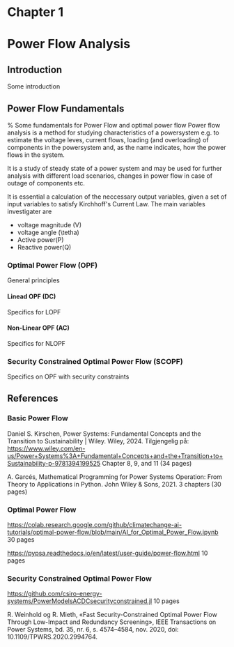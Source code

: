 # Chapter 1

# Power Flow Analysis

## Introduction
Some introduction 

## Power Flow Fundamentals 
% Some fundamentals for Power Flow and optimal power flow
Power flow analysis is a method for studying characteristics of a powersystem e.g. to estimate the voltage leves, current flows, loading (and overloading) of components in the powersystem and, as the name indicates, how the power flows in the system. 

It is a study of steady state of a power system and may be used for further analysis with different load scenarios, changes in power flow in case of outage of components etc. 

It is essential a calculation of the neccessary output variables, given a set of input variables to satisfy Kirchhoff's Current Law.
The main variables investigater are
- voltage magnitude (V)
- voltage angle (\tetha)
- Active power(P)
- Reactive power(Q)


### Optimal Power Flow (OPF)
General principles

#### Linead OPF (DC)
Specifics for LOPF

#### Non-Linear OPF (AC)
Specifics for NLOPF

### Security Constrained Optimal Power Flow (SCOPF)
Specifics on OPF with security constraints


## References
### Basic Power Flow
Daniel S. Kirschen, Power Systems: Fundamental Concepts and the Transition to Sustainability | Wiley. Wiley, 2024. Tilgjengelig på: https://www.wiley.com/en-us/Power+Systems%3A+Fundamental+Concepts+and+the+Transition+to+Sustainability-p-9781394199525 
Chapter 8, 9, and 11 (34 pages)

A. Garcés, Mathematical Programming for Power Systems Operation: From Theory to Applications in Python. John Wiley & Sons, 2021.
3 chapters (30 pages)

### Optimal Power Flow
https://colab.research.google.com/github/climatechange-ai-tutorials/optimal-power-flow/blob/main/AI_for_Optimal_Power_Flow.ipynb
30 pages

https://pypsa.readthedocs.io/en/latest/user-guide/power-flow.html
10 pages


### Security Constrained Optimal Power Flow

https://github.com/csiro-energy-systems/PowerModelsACDCsecurityconstrained.jl
10 pages


R. Weinhold og R. Mieth, «Fast Security-Constrained Optimal Power Flow Through Low-Impact and Redundancy Screening», IEEE Transactions on Power Systems, bd. 35, nr. 6, s. 4574–4584, nov. 2020, doi: 10.1109/TPWRS.2020.2994764.
